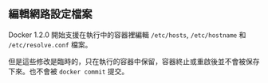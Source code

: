 ## 編輯網路設定檔案

Docker 1.2.0 開始支援在執行中的容器裡編輯 `/etc/hosts`, `/etc/hostname` 和 `/etc/resolve.conf` 檔案。

但是這些修改是臨時的，只在執行的容器中保留，容器終止或重啟後並不會被保存下來。也不會被 `docker commit` 提交。
